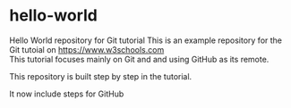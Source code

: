 # hello-world
Hello World repository for Git tutorial
This is an example repository for the Git tutoial on https://www.w3schools.com                    
This tutorial focuses mainly on Git and and using GitHub as its remote. 

This repository is built step by step in the tutorial.

It now include steps for GitHub

